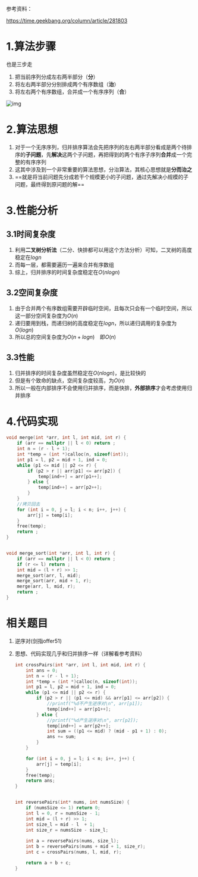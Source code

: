 参考资料：

https://time.geekbang.org/column/article/281803



# 1.算法步骤

也是三步走

1. 把当前序列分成左右两半部分（**分**）
2. 将左右两半部分分别排成两个有序数组（**治**）
3. 将左右两个有序数组，合并成一个有序序列（**合**）

![img](https://wx2.sinaimg.cn/mw690/005LasY6ly1gow77vk5toj30fi096go4.jpg)



# 2.算法思想

1. 对于一个无序序列，归并排序算法会先把序列的左右两半部分看成是两个待排序的**子问题**，先**解决**这两个子问题，再把得到的两个有序子序列**合并**成一个完整的有序序列
2. 这其中涉及到一个非常重要的算法思想，分治算法，其核心思想就是**分而治之**
3. ==就是将当前问题先分成若干个规模更小的子问题，通过先解决小规模的子问题，最终得到原问题的解==



# 3.性能分析

## 3.1时间复杂度

1. 利用**二叉树分析法**（二分、快排都可以用这个方法分析）可知，二叉树的高度稳定在$logn$
2. 而每一层，都需要遍历一遍来合并有序数组
3. 综上，归并排序的时间复杂度稳定在$O(nlogn)$



## 3.2空间复杂度

1. 由于合并两个有序数组需要开辟临时空间，且每次只会有一个临时空间，所以这一部分空间复杂度为$O(n)$
2. 递归要用到栈，而递归树的高度稳定在$logn$，所以递归调用的复杂度为$O(logn)$
3. 所以总的空间复杂度为$O(n + logn)$　即$O(n)$



## 3.3性能

1. 归并排序的时间复杂度虽然稳定在$O(nlogn)$，是比较快的
2. 但是有个致命的缺点，空间复杂度较高，为$O(n)$
3. 所以一般在内部排序不会使用归并排序，而是快排，**外部排序**才会考虑使用归并排序



# 4.代码实现

```c++
void merge(int *arr, int l, int mid, int r) {
    if (arr == nullptr || l < 0) return ;
    int n = (r - l + 1);
    int *temp = (int *)calloc(n, sizeof(int));
    int p1 = l, p2 = mid + 1, ind = 0;
    while (p1 <= mid || p2 <= r) {
        if (p2 > r || arr[p1] <= arr[p2]) {
            temp[ind++] = arr[p1++];
        } else {
            temp[ind++] = arr[p2++];
        }
    }
    //拷贝回去
    for (int i = 0, j = l; i < n; i++, j++) {
        arr[j] = temp[i];
    }
    free(temp);
    return ;
}


void merge_sort(int *arr, int l, int r) {
    if (arr == nullptr || l < 0) return ;
    if (r <= l) return ;
    int mid = (l + r) >> 1;
    merge_sort(arr, l, mid);
    merge_sort(arr, mid + 1, r);
    merge(arr, l, mid, r);
    return ;
}
```







# 相关题目

1. 逆序对(剑指offer51)

2. 思想、代码实现几乎和归并排序一样（详解看参考资料）

   ```c++
   int crossPairs(int *arr, int l, int mid, int r) {
       int ans = 0;
       int n = (r - l + 1);
       int *temp = (int *)calloc(n, sizeof(int));
       int p1 = l, p2 = mid + 1, ind = 0;
       while (p1 <= mid || p2 <= r) {
           if (p2 > r || (p1 <= mid) && arr[p1] <= arr[p2]) {
               //printf("%d不产生逆序对\n", arr[p1]);
               temp[ind++] = arr[p1++];
           } else {
               //printf("%d产生逆序对\n", arr[p2]);
               temp[ind++] = arr[p2++]; 
               int sum = ((p1 <= mid) ? (mid - p1 + 1) : 0);
               ans += sum;
           }
       }
   
       for (int i = 0, j = l; i < n; i++, j++) {
           arr[j] = temp[i];
       }
       free(temp);
       return ans;
   }
   
   
   int reversePairs(int* nums, int numsSize) {
       if (numsSize <= 1) return 0;
       int l = 0, r = numsSize - 1;
       int mid = (l + r) >> 1;
       int size_l = mid - l  + 1;
       int size_r = numsSize - size_l;
       
       int a = reversePairs(nums, size_l);
       int b = reversePairs(nums + mid + 1, size_r);
       int c = crossPairs(nums, l, mid, r);
   
       return a + b + c;
   }
   ```

   